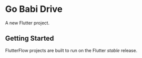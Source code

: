 # Go Babi Drive

A new Flutter project.

## Getting Started

FlutterFlow projects are built to run on the Flutter _stable_ release.
